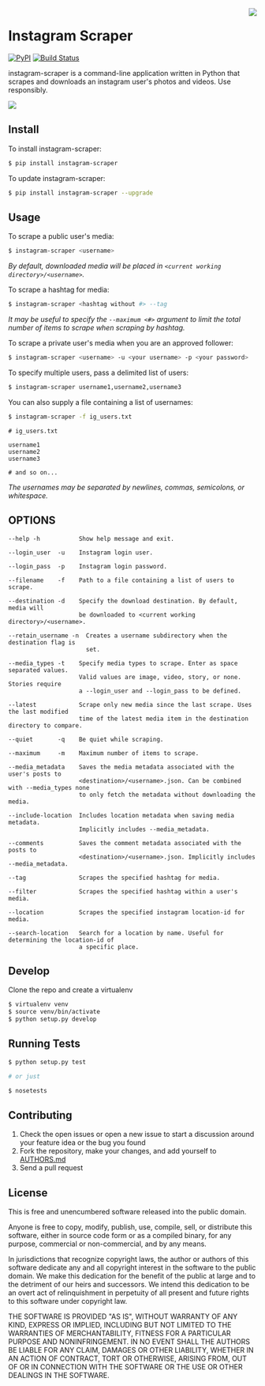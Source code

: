 <img src="https://camo.githubusercontent.com/9ac4a1f7f5ea0f573451b5ddc06e29c8aa113a85/68747470733a2f2f692e696d6775722e636f6d2f6948326a6468562e706e67" align="right">

Instagram Scraper
=================
[![PyPI](https://img.shields.io/pypi/v/instagram-scraper.svg)](https://pypi.python.org/pypi/instagram-scraper) [![Build Status](https://travis-ci.org/rarcega/instagram-scraper.svg?branch=master)](https://travis-ci.org/rarcega/instagram-scraper)

instagram-scraper is a command-line application written in Python that scrapes and downloads an instagram user's photos and videos. Use responsibly.

<img src="https://cloud.githubusercontent.com/assets/140931/26286476/8232e15e-3e34-11e7-9e1c-9ecda92950e1.gif">

Install
-------
To install instagram-scraper:
```bash
$ pip install instagram-scraper
```

To update instagram-scraper:
```bash
$ pip install instagram-scraper --upgrade
```

Usage
-----

To scrape a public user's media:
```bash
$ instagram-scraper <username>             
```
*By default, downloaded media will be placed in `<current working directory>/<username>`.*


To scrape a hashtag for media:
```bash
$ instagram-scraper <hashtag without #> --tag          
```
*It may be useful to specify the `--maximum <#>` argument to limit the total number of items to scrape when scraping by hashtag.*


To scrape a private user's media when you are an approved follower:
```bash
$ instagram-scraper <username> -u <your username> -p <your password>
```

To specify multiple users, pass a delimited list of users:
```bash
$ instagram-scraper username1,username2,username3           
```

You can also supply a file containing a list of usernames:
```bash
$ instagram-scraper -f ig_users.txt           
```

```
# ig_users.txt

username1
username2
username3

# and so on...
```
*The usernames may be separated by newlines, commas, semicolons, or whitespace.*


OPTIONS
-------

```
--help -h           Show help message and exit.

--login_user  -u    Instagram login user.

--login_pass  -p    Instagram login password.

--filename    -f    Path to a file containing a list of users to scrape.

--destination -d    Specify the download destination. By default, media will 
                    be downloaded to <current working directory>/<username>.

--retain_username -n  Creates a username subdirectory when the destination flag is
                      set.

--media_types -t    Specify media types to scrape. Enter as space separated values. 
                    Valid values are image, video, story, or none. Stories require
                    a --login_user and --login_pass to be defined.

--latest            Scrape only new media since the last scrape. Uses the last modified
                    time of the latest media item in the destination directory to compare.

--quiet       -q    Be quiet while scraping.

--maximum     -m    Maximum number of items to scrape.

--media_metadata    Saves the media metadata associated with the user's posts to 
                    <destination>/<username>.json. Can be combined with --media_types none
                    to only fetch the metadata without downloading the media.

--include-location  Includes location metadata when saving media metadata. 
                    Implicitly includes --media_metadata.

--comments          Saves the comment metadata associated with the posts to 
                    <destination>/<username>.json. Implicitly includes --media_metadata.

--tag               Scrapes the specified hashtag for media.

--filter            Scrapes the specified hashtag within a user's media.

--location          Scrapes the specified instagram location-id for media.

--search-location   Search for a location by name. Useful for determining the location-id of 
                    a specific place.

```

Develop
-------

Clone the repo and create a virtualenv 
```bash
$ virtualenv venv
$ source venv/bin/activate
$ python setup.py develop
```

Running Tests
-------------

```bash
$ python setup.py test

# or just 

$ nosetests
```

Contributing
------------

1. Check the open issues or open a new issue to start a discussion around
   your feature idea or the bug you found
2. Fork the repository, make your changes, and add yourself to [AUTHORS.md](AUTHORS.md)
3. Send a pull request

License
-------
This is free and unencumbered software released into the public domain.

Anyone is free to copy, modify, publish, use, compile, sell, or
distribute this software, either in source code form or as a compiled
binary, for any purpose, commercial or non-commercial, and by any
means.

In jurisdictions that recognize copyright laws, the author or authors
of this software dedicate any and all copyright interest in the
software to the public domain. We make this dedication for the benefit
of the public at large and to the detriment of our heirs and
successors. We intend this dedication to be an overt act of
relinquishment in perpetuity of all present and future rights to this
software under copyright law.

THE SOFTWARE IS PROVIDED "AS IS", WITHOUT WARRANTY OF ANY KIND,
EXPRESS OR IMPLIED, INCLUDING BUT NOT LIMITED TO THE WARRANTIES OF
MERCHANTABILITY, FITNESS FOR A PARTICULAR PURPOSE AND NONINFRINGEMENT.
IN NO EVENT SHALL THE AUTHORS BE LIABLE FOR ANY CLAIM, DAMAGES OR
OTHER LIABILITY, WHETHER IN AN ACTION OF CONTRACT, TORT OR OTHERWISE,
ARISING FROM, OUT OF OR IN CONNECTION WITH THE SOFTWARE OR THE USE OR
OTHER DEALINGS IN THE SOFTWARE.
